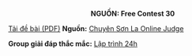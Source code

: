 **<center>NGUỒN: Free Contest 30</center>**

[Tải đề bài (PDF)](/statements/2185/TEAM.pdf)
**Nguồn:** [Chuyên Sơn La Online Judge](http://csloj.ddns.net/)

**Group giải đáp thắc mắc:** [Lập trình 24h](https://www.facebook.com/groups/1386904321519984)